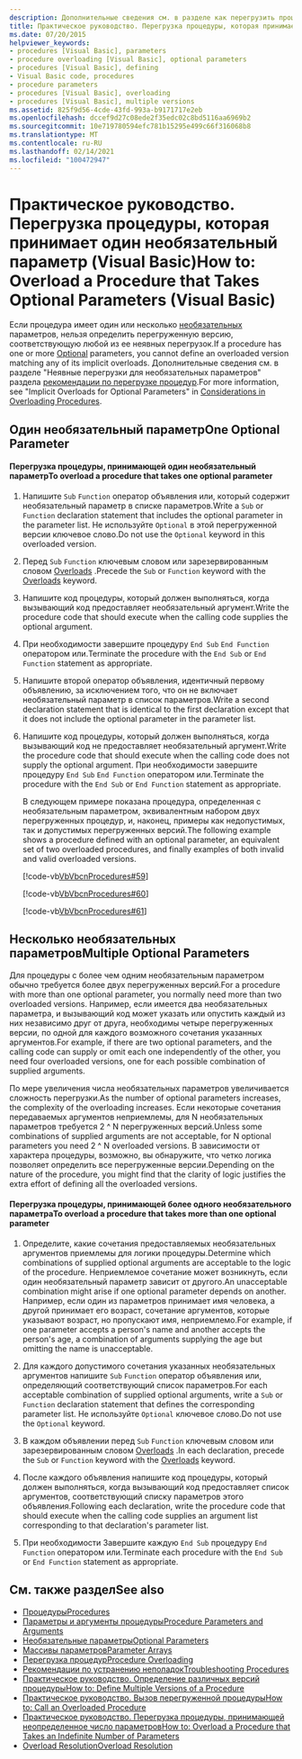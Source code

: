 ```yaml
---
description: Дополнительные сведения см. в разделе как перегрузить процедуру, принимающую необязательные параметры (Visual Basic).
title: Практическое руководство. Перегрузка процедуры, которая принимает необязательные параметры
ms.date: 07/20/2015
helpviewer_keywords:
- procedures [Visual Basic], parameters
- procedure overloading [Visual Basic], optional parameters
- procedures [Visual Basic], defining
- Visual Basic code, procedures
- procedure parameters
- procedures [Visual Basic], overloading
- procedures [Visual Basic], multiple versions
ms.assetid: 825f9d56-4cde-43fd-993a-b9171717e2eb
ms.openlocfilehash: dccef9d27c08ede2f35edc02c8bd5116aa6969b2
ms.sourcegitcommit: 10e719780594efc781b15295e499c66f316068b8
ms.translationtype: MT
ms.contentlocale: ru-RU
ms.lasthandoff: 02/14/2021
ms.locfileid: "100472947"
---
```

# <a name="how-to-overload-a-procedure-that-takes-optional-parameters-visual-basic"></a><span data-ttu-id="eaf49-103">Практическое руководство. Перегрузка процедуры, которая принимает один необязательный параметр (Visual Basic)</span><span class="sxs-lookup"><span data-stu-id="eaf49-103">How to: Overload a Procedure that Takes Optional Parameters (Visual Basic)</span></span>

<span data-ttu-id="eaf49-104">Если процедура имеет один или несколько [необязательных](../../../language-reference/modifiers/optional.md) параметров, нельзя определить перегруженную версию, соответствующую любой из ее неявных перегрузок.</span><span class="sxs-lookup"><span data-stu-id="eaf49-104">If a procedure has one or more [Optional](../../../language-reference/modifiers/optional.md) parameters, you cannot define an overloaded version matching any of its implicit overloads.</span></span> <span data-ttu-id="eaf49-105">Дополнительные сведения см. в разделе "Неявные перегрузки для необязательных параметров" раздела [рекомендации по перегрузке процедур](./considerations-in-overloading-procedures.md).</span><span class="sxs-lookup"><span data-stu-id="eaf49-105">For more information, see "Implicit Overloads for Optional Parameters" in [Considerations in Overloading Procedures](./considerations-in-overloading-procedures.md).</span></span>  
  
## <a name="one-optional-parameter"></a><span data-ttu-id="eaf49-106">Один необязательный параметр</span><span class="sxs-lookup"><span data-stu-id="eaf49-106">One Optional Parameter</span></span>  
  
#### <a name="to-overload-a-procedure-that-takes-one-optional-parameter"></a><span data-ttu-id="eaf49-107">Перегрузка процедуры, принимающей один необязательный параметр</span><span class="sxs-lookup"><span data-stu-id="eaf49-107">To overload a procedure that takes one optional parameter</span></span>  
  
1. <span data-ttu-id="eaf49-108">Напишите `Sub` `Function` оператор объявления или, который содержит необязательный параметр в списке параметров.</span><span class="sxs-lookup"><span data-stu-id="eaf49-108">Write a `Sub` or `Function` declaration statement that includes the optional parameter in the parameter list.</span></span> <span data-ttu-id="eaf49-109">Не используйте `Optional` в этой перегруженной версии ключевое слово.</span><span class="sxs-lookup"><span data-stu-id="eaf49-109">Do not use the `Optional` keyword in this overloaded version.</span></span>  
  
2. <span data-ttu-id="eaf49-110">Перед `Sub` `Function` ключевым словом или зарезервированным словом [Overloads](../../../language-reference/modifiers/overloads.md) .</span><span class="sxs-lookup"><span data-stu-id="eaf49-110">Precede the `Sub` or `Function` keyword with the [Overloads](../../../language-reference/modifiers/overloads.md) keyword.</span></span>  
  
3. <span data-ttu-id="eaf49-111">Напишите код процедуры, который должен выполняться, когда вызывающий код предоставляет необязательный аргумент.</span><span class="sxs-lookup"><span data-stu-id="eaf49-111">Write the procedure code that should execute when the calling code supplies the optional argument.</span></span>  
  
4. <span data-ttu-id="eaf49-112">При необходимости завершите процедуру `End Sub` `End Function` оператором или.</span><span class="sxs-lookup"><span data-stu-id="eaf49-112">Terminate the procedure with the `End Sub` or `End Function` statement as appropriate.</span></span>  
  
5. <span data-ttu-id="eaf49-113">Напишите второй оператор объявления, идентичный первому объявлению, за исключением того, что он не включает необязательный параметр в список параметров.</span><span class="sxs-lookup"><span data-stu-id="eaf49-113">Write a second declaration statement that is identical to the first declaration except that it does not include the optional parameter in the parameter list.</span></span>  
  
6. <span data-ttu-id="eaf49-114">Напишите код процедуры, который должен выполняться, когда вызывающий код не предоставляет необязательный аргумент.</span><span class="sxs-lookup"><span data-stu-id="eaf49-114">Write the procedure code that should execute when the calling code does not supply the optional argument.</span></span> <span data-ttu-id="eaf49-115">При необходимости завершите процедуру `End Sub` `End Function` оператором или.</span><span class="sxs-lookup"><span data-stu-id="eaf49-115">Terminate the procedure with the `End Sub` or `End Function` statement as appropriate.</span></span>  
  
     <span data-ttu-id="eaf49-116">В следующем примере показана процедура, определенная с необязательным параметром, эквивалентным набором двух перегруженных процедур, и, наконец, примеры как недопустимых, так и допустимых перегруженных версий.</span><span class="sxs-lookup"><span data-stu-id="eaf49-116">The following example shows a procedure defined with an optional parameter,  an equivalent set of two overloaded procedures, and finally examples of both invalid and valid overloaded versions.</span></span>  
  
     [!code-vb[VbVbcnProcedures#59](~/samples/snippets/visualbasic/VS_Snippets_VBCSharp/VbVbcnProcedures/VB/Class1.vb#59)]  
  
     [!code-vb[VbVbcnProcedures#60](~/samples/snippets/visualbasic/VS_Snippets_VBCSharp/VbVbcnProcedures/VB/Class1.vb#60)]  
  
     [!code-vb[VbVbcnProcedures#61](~/samples/snippets/visualbasic/VS_Snippets_VBCSharp/VbVbcnProcedures/VB/Class1.vb#61)]  
  
## <a name="multiple-optional-parameters"></a><span data-ttu-id="eaf49-117">Несколько необязательных параметров</span><span class="sxs-lookup"><span data-stu-id="eaf49-117">Multiple Optional Parameters</span></span>  

 <span data-ttu-id="eaf49-118">Для процедуры с более чем одним необязательным параметром обычно требуется более двух перегруженных версий.</span><span class="sxs-lookup"><span data-stu-id="eaf49-118">For a procedure with more than one optional parameter, you normally need more than two overloaded versions.</span></span> <span data-ttu-id="eaf49-119">Например, если имеется два необязательных параметра, и вызывающий код может указать или опустить каждый из них независимо друг от друга, необходимы четыре перегруженных версии, по одной для каждого возможного сочетания указанных аргументов.</span><span class="sxs-lookup"><span data-stu-id="eaf49-119">For example, if there are two optional parameters, and the calling code can supply or omit each one independently of the other, you need four overloaded versions, one for each possible combination of supplied arguments.</span></span>  
  
 <span data-ttu-id="eaf49-120">По мере увеличения числа необязательных параметров увеличивается сложность перегрузки.</span><span class="sxs-lookup"><span data-stu-id="eaf49-120">As the number of optional parameters increases, the complexity of the overloading increases.</span></span> <span data-ttu-id="eaf49-121">Если некоторые сочетания передаваемых аргументов неприемлемы, для N необязательных параметров требуется 2 ^ N перегруженных версий.</span><span class="sxs-lookup"><span data-stu-id="eaf49-121">Unless some combinations of supplied arguments are not acceptable, for N optional parameters you need 2 ^ N overloaded versions.</span></span> <span data-ttu-id="eaf49-122">В зависимости от характера процедуры, возможно, вы обнаружите, что четко логика позволяет определить все перегруженные версии.</span><span class="sxs-lookup"><span data-stu-id="eaf49-122">Depending on the nature of the procedure, you might find that the clarity of logic justifies the extra effort of defining all the overloaded versions.</span></span>  
  
#### <a name="to-overload-a-procedure-that-takes-more-than-one-optional-parameter"></a><span data-ttu-id="eaf49-123">Перегрузка процедуры, принимающей более одного необязательного параметра</span><span class="sxs-lookup"><span data-stu-id="eaf49-123">To overload a procedure that takes more than one optional parameter</span></span>  
  
1. <span data-ttu-id="eaf49-124">Определите, какие сочетания предоставляемых необязательных аргументов приемлемы для логики процедуры.</span><span class="sxs-lookup"><span data-stu-id="eaf49-124">Determine which combinations of supplied optional arguments are acceptable to the logic of the procedure.</span></span> <span data-ttu-id="eaf49-125">Неприемлемое сочетание может возникнуть, если один необязательный параметр зависит от другого.</span><span class="sxs-lookup"><span data-stu-id="eaf49-125">An unacceptable combination might arise if one optional parameter depends on another.</span></span> <span data-ttu-id="eaf49-126">Например, если один из параметров принимает имя человека, а другой принимает его возраст, сочетание аргументов, которые указывают возраст, но пропускают имя, неприемлемо.</span><span class="sxs-lookup"><span data-stu-id="eaf49-126">For example, if one parameter accepts a person's name and another accepts the person's age, a combination of arguments supplying the age but omitting the name is unacceptable.</span></span>  
  
2. <span data-ttu-id="eaf49-127">Для каждого допустимого сочетания указанных необязательных аргументов напишите `Sub` `Function` оператор объявления или, определяющий соответствующий список параметров.</span><span class="sxs-lookup"><span data-stu-id="eaf49-127">For each acceptable combination of supplied optional arguments, write a `Sub` or `Function` declaration statement that defines the corresponding parameter list.</span></span> <span data-ttu-id="eaf49-128">Не используйте `Optional` ключевое слово.</span><span class="sxs-lookup"><span data-stu-id="eaf49-128">Do not use the `Optional` keyword.</span></span>  
  
3. <span data-ttu-id="eaf49-129">В каждом объявлении перед `Sub` `Function` ключевым словом или зарезервированным словом [Overloads](../../../language-reference/modifiers/overloads.md) .</span><span class="sxs-lookup"><span data-stu-id="eaf49-129">In each declaration, precede the `Sub` or `Function` keyword with the [Overloads](../../../language-reference/modifiers/overloads.md) keyword.</span></span>  
  
4. <span data-ttu-id="eaf49-130">После каждого объявления напишите код процедуры, который должен выполняться, когда вызывающий код предоставляет список аргументов, соответствующий списку параметров этого объявления.</span><span class="sxs-lookup"><span data-stu-id="eaf49-130">Following each declaration, write the procedure code that should execute when the calling code supplies an argument list corresponding to that declaration's parameter list.</span></span>  
  
5. <span data-ttu-id="eaf49-131">При необходимости Завершите каждую `End Sub` процедуру `End Function` оператором или.</span><span class="sxs-lookup"><span data-stu-id="eaf49-131">Terminate each procedure with the `End Sub` or `End Function` statement as appropriate.</span></span>  
  
## <a name="see-also"></a><span data-ttu-id="eaf49-132">См. также раздел</span><span class="sxs-lookup"><span data-stu-id="eaf49-132">See also</span></span>

- [<span data-ttu-id="eaf49-133">Процедуры</span><span class="sxs-lookup"><span data-stu-id="eaf49-133">Procedures</span></span>](./index.md)
- [<span data-ttu-id="eaf49-134">Параметры и аргументы процедуры</span><span class="sxs-lookup"><span data-stu-id="eaf49-134">Procedure Parameters and Arguments</span></span>](./procedure-parameters-and-arguments.md)
- [<span data-ttu-id="eaf49-135">Необязательные параметры</span><span class="sxs-lookup"><span data-stu-id="eaf49-135">Optional Parameters</span></span>](./optional-parameters.md)
- [<span data-ttu-id="eaf49-136">Массивы параметров</span><span class="sxs-lookup"><span data-stu-id="eaf49-136">Parameter Arrays</span></span>](./parameter-arrays.md)
- [<span data-ttu-id="eaf49-137">Перегрузка процедур</span><span class="sxs-lookup"><span data-stu-id="eaf49-137">Procedure Overloading</span></span>](./procedure-overloading.md)
- [<span data-ttu-id="eaf49-138">Рекомендации по устранению неполадок</span><span class="sxs-lookup"><span data-stu-id="eaf49-138">Troubleshooting Procedures</span></span>](./troubleshooting-procedures.md)
- [<span data-ttu-id="eaf49-139">Практическое руководство. Определение различных версий процедуры</span><span class="sxs-lookup"><span data-stu-id="eaf49-139">How to: Define Multiple Versions of a Procedure</span></span>](./how-to-define-multiple-versions-of-a-procedure.md)
- [<span data-ttu-id="eaf49-140">Практическое руководство. Вызов перегруженной процедуры</span><span class="sxs-lookup"><span data-stu-id="eaf49-140">How to: Call an Overloaded Procedure</span></span>](./how-to-call-an-overloaded-procedure.md)
- [<span data-ttu-id="eaf49-141">Практическое руководство. Перегрузка процедуры, принимающей неопределенное число параметров</span><span class="sxs-lookup"><span data-stu-id="eaf49-141">How to: Overload a Procedure that Takes an Indefinite Number of Parameters</span></span>](./how-to-overload-a-procedure-that-takes-an-indefinite-number-of-parameters.md)
- [<span data-ttu-id="eaf49-142">Overload Resolution</span><span class="sxs-lookup"><span data-stu-id="eaf49-142">Overload Resolution</span></span>](./overload-resolution.md)
